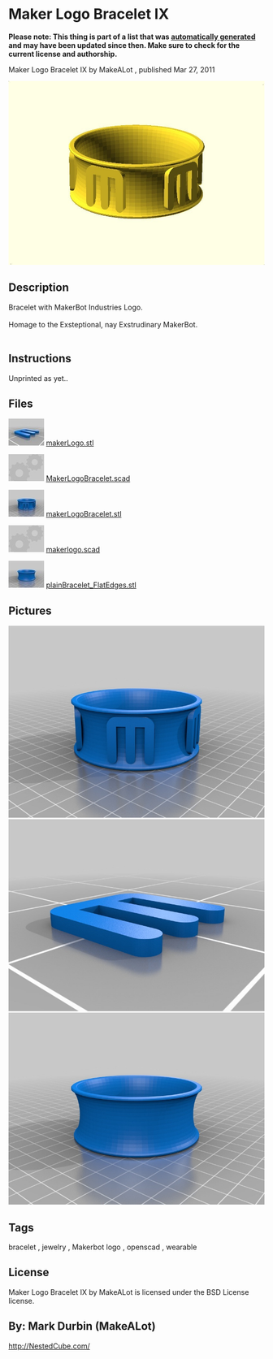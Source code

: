 Maker Logo Bracelet IX
===============
**Please note: This thing is part of a list that was [automatically generated](https://github.com/carlosgs/export-things) and may have been updated since then. Make sure to check for the current license and authorship.**  

Maker Logo Bracelet IX  by MakeALot , published Mar 27, 2011

![Image](img/makerLogoBracelet_display_large_display_large.jpg)

Description
--------
Bracelet with MakerBot Industries Logo.<br />
<br />
Homage to the Exsteptional, nay Exstrudinary MakerBot.<br />
<br />

Instructions
--------
Unprinted as yet..

Files
--------
[![Image](img/makerLogo_preview_tinycard.jpg)](makerLogo.stl)
 [ makerLogo.stl](makerLogo.stl)  

[![Image](img/Gears_preview_tinycard.jpg)](MakerLogoBracelet.scad)
 [ MakerLogoBracelet.scad](MakerLogoBracelet.scad)  

[![Image](img/makerLogoBracelet_preview_tinycard.jpg)](makerLogoBracelet.stl)
 [ makerLogoBracelet.stl](makerLogoBracelet.stl)  

[![Image](img/Gears_preview_tinycard.jpg)](makerlogo.scad)
 [ makerlogo.scad](makerlogo.scad)  

[![Image](img/plainBracelet_FlatEdges_preview_tinycard.jpg)](plainBracelet_FlatEdges.stl)
 [ plainBracelet_FlatEdges.stl](plainBracelet_FlatEdges.stl)  



Pictures
--------
![Image](img/makerLogoBracelet_display_large.jpg)
![Image](img/makerLogo_display_large.jpg)
![Image](img/plainBracelet_FlatEdges_display_large.jpg)


Tags
--------
bracelet , jewelry , Makerbot logo , openscad , wearable  

  

License
--------
Maker Logo Bracelet IX by MakeALot is licensed under the BSD License license.  



By: Mark Durbin (MakeALot)
--------
<http://NestedCube.com/>
